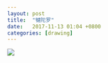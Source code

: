 ```yaml
---
layout: post
title:  "犍陀罗"
date:   2017-11-13 01:04 +0800
categories: [drawing]
---
```


![](https://wx1.sinaimg.cn/mw690/698f3196gy1flfli166cdj21kw16ngv9.jpg)
